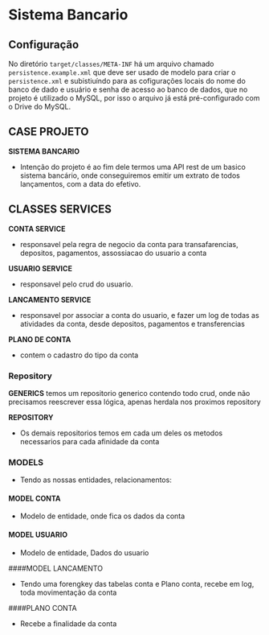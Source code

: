 # Sistema Bancario


## Configuração
No  diretório `target/classes/META-INF` há um arquivo chamado `persistence.example.xml` que deve ser usado de modelo para criar o `persistence.xml` e subistiuíndo para as cofigurações locais do nome do banco de dado e usuário e senha de acesso ao banco de dados, que no projeto é utilizado o MySQL, por isso o arquivo já está pré-configurado com o Drive do MySQL.

## CASE PROJETO 

**SISTEMA BANCARIO**

* Intenção do projeto é ao fim dele termos uma API rest de um basico sistema bancário, onde conseguiremos emitir um extrato de todos lançamentos, com a data do efetivo. 

## CLASSES SERVICES 

**CONTA SERVICE**
* responsavel pela regra de negocio da conta para transafarencias, depositos, pagamentos, assossiacao do usuario a conta

**USUARIO SERVICE**
* responsavel pelo crud do usuario. 

**LANCAMENTO SERVICE**
* responsavel por associar a conta do usuario, e fazer um log de todas as atividades da conta, desde depositos, pagamentos e transferencias 

**PLANO DE CONTA**
* contem o cadastro do tipo da conta


### Repository

**GENERICS**
temos um repositorio generico contendo todo crud, onde não precisamos reescrever essa lógica, apenas herdala nos proximos repository

**REPOSITORY**
* Os demais repositorios temos em cada um deles os metodos necessarios para cada afinidade da conta


### MODELS
* Tendo as nossas entidades, relacionamentos: 

#### MODEL CONTA
* Modelo de entidade, onde fica os dados da conta

#### MODEL USUARIO
* Modelo de entidade, Dados do usuario 

####MODEL LANCAMENTO
* Tendo uma forengkey das tabelas conta e Plano conta, recebe em log, toda movimentação da conta

####PLANO CONTA
* Recebe a finalidade da conta  
